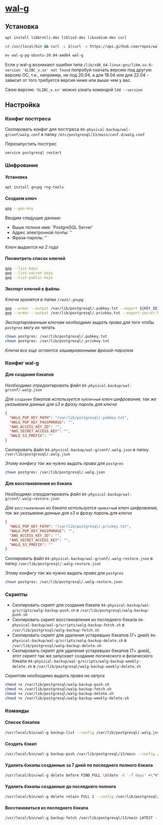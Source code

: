 # [wal-g](https://github.com/wal-g/wal-g)

## Установка

```bash
apt install libbrotli-dev liblzo2-dev libsodium-dev curl

cd /usr/local/bin && curl -L $(curl -s https://api.github.com/repos/wal-g/wal-g/releases/latest | grep browser_download_url | grep pg-ubuntu-20.04-amd64.tar.gz | cut -d '"' -f 4 | head -n 1) | tar xzf -

mv wal-g-pg-ubuntu-20.04-amd64 wal-g
```

Если у wal-g возникают ошибки типа `/lib/x86_64-linux-gnu/libm.so.6: version 'GLIBC_x.xx' not found` попробуй скачать версию под другую версию ОС, т.е., например, не под 20.04, а для 18.04 или для 22.04 - зависит от того требуется версия ниже или выше чем у вас.

Свою версию `'GLIBC_x.xx'` можно узнать командой `ldd --version`

## Настройка

### Конфиг постгреса

Скопировать конфиг для постгреса `04-physical-backup/wal-g/conf/walg.conf` в папку `/etc/postgresql/13/main/conf.d/walg.conf`

Перезапустить постгрес

```bash
service postgresql restart
```

### Шифрование

#### Установка

```bash
apt install gnupg rng-tools
```

#### Создаем ключ

```bash
gpg --gen-key
```

Вводим следущие данные:
* Выше полное имя: 'PostgreSQL Server'
* Адрес электронной почты: ''
* Фраза-пароль: ''

*Ключ выдается на 2 года*

#### Посмотреть список ключей

```bash
gpg --list-keys
gpg --list-secret-keys
gpg --list-public-keys
```

#### Экспорт ключей в файлы

*Ключи хранятся в папке `/root/.gnupg`*

```bash
gpg --armor --output /var/lib/postgresql/.pubkey.txt --export ${KEY_ID}
gpg --armor --output /var/lib/postgresql/.privkey.txt --export-secret-keys ${KEY_ID}
```

*Экспортированным ключам необходимо выдать права для того чтобы `postgres` могу их читать*

```bash
chown postgres: /var/lib/postgresql/.pubkey.txt
chown postgres: /var/lib/postgresql/.privkey.txt
```

*Ключи все еще остаются зашиврованными фразой-паролем*

### Конфиг wal-g

#### Для создания бэкапов

*Необходимо отредактировать файл `04-physical-backup/wal-g/conf/.walg.json`*

*Для `создания` бэкапов используется `публичный` ключ шифрования, так же указываем данные для s3 и фразу пароль для ключа*

```json
{
  "WALG_PGP_KEY_PATH": "/var/lib/postgresql/.pubkey.txt",
  "WALG_PGP_KEY_PASSPHRASE": "",
  "AWS_ACCESS_KEY_ID": "",
  "AWS_SECRET_ACCESS_KEY": "",
  "WALG_S3_PREFIX": ""
}
```

Скопировать файл `04-physical-backup/wal-g/conf/.walg.json` в папку `/var/lib/postgresql/.walg.json`

*Этому конфигу так же нужно выдать права для `postgres`*

```bash
chown postgres: /var/lib/postgresql/.walg.json
```

#### Для восстановления из бэкапа

*Необходимо отредактировать файл `04-physical-backup/wal-g/conf/.walg-restore.json`*

*Для `восстановления` из бэкапа используется `приватный` ключ шифрования, так же указываем данные для s3 и фразу пароль для ключа*

```json
{
  "WALG_PGP_KEY_PATH": "/var/lib/postgresql/.privkey.txt",
  "WALG_PGP_KEY_PASSPHRASE": "",
  "AWS_ACCESS_KEY_ID": "",
  "AWS_SECRET_ACCESS_KEY": "",
  "WALG_S3_PREFIX": ""
}
```

Скопировать файл `04-physical-backup/wal-g/conf/.walg-restore.json` в папку `/var/lib/postgresql/.walg-restore.json`

*Этому конфигу так же нужно выдать права для `postgres`*

```bash
chown postgres: /var/lib/postgresql/.walg-restore.json
```

### Скрипты

* Скопировать скрипт для создания бэкапа `04-physical-backup/wal-g/scripts/walg-backup-push.sh` в `/var/lib/postgresql/walg-backup-push.sh`
* Скопировать скрипт восстановления из последнего бэкапа `04-physical-backup/wal-g/scripts/walg-backup-fetch.sh` в `/var/lib/postgresql/walg-backup-fetch.sh`
* Скопировать скрипт для удаления устаревших бэкапов (7+ дней) `04-physical-backup/wal-g/scripts/walg-backup-delete.sh` в `/var/lib/postgresql/walg-backup-delete.sh`
* Скопировать скрипт для удаления устаревших бэкапов (7+ дней), этот скрипт так же запускает создание логического и физического бэкапа `04-physical-backup/wal-g/scripts/walg-backup-weekly-delete.sh` в `/var/lib/postgresql/walg-backup-weekly-delete.sh`

*Скриптам необходимо выдать права на запуск*

```bash
chmod +x /var/lib/postgresql/walg-backup-push.sh
chmod +x /var/lib/postgresql/walg-backup-fetch.sh
chmod +x /var/lib/postgresql/walg-backup-delete.sh
chmod +x /var/lib/postgresql/walg-backup-weekly-delete.sh
```

### Команды

#### Список бэкапов

```bash
/usr/local/bin/wal-g backup-list --config /var/lib/postgresql/.walg.json
```

#### Создать бэкап

```bash
/usr/local/bin/wal-g backup-push /var/lib/postgresql/13/main --config /var/lib/postgresql/.walg.json
```

#### Удалить бэкапы созданные за 7 дней по последнего полного бэкапа

```bash
/usr/local/bin/wal-g delete before FIND_FULL \$(date -d '-7 days' +\"%Y-%m-%dT%H:%M:%SZ\") --config /var/lib/postgresql/.walg.json --confirm --use-sentinel-time
```

#### Удалить бэкапы созданные до последнего полного

```bash
/usr/local/bin/wal-g delete retain FULL 1 --config /var/lib/postgresql/.walg.json --confirm --use-sentinel-time
```

#### Восстановиться из последнего бэкапа

```bash
/usr/local/bin/wal-g backup-fetch /var/lib/postgresql/13/main LATEST --config /var/lib/postgresql/.walg-restore.json
```
